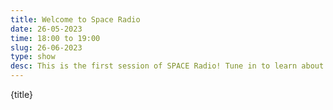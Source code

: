 ```yaml
---
title: Welcome to Space Radio
date: 26-05-2023
time: 18:00 to 19:00
slug: 26-06-2023
type: show
desc: This is the first session of SPACE Radio! Tune in to learn about the space.
---
```


{title}
